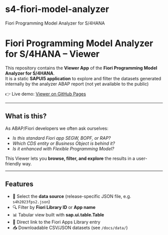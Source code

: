 # s4-fiori-model-analyzer
Fiori Programming Model Analyzer for S/4HANA

# Fiori Programming Model Analyzer for S/4HANA – Viewer

This repository contains the **Viewer App** of the **Fiori Programming Model Analyzer for S/4HANA**.  
It is a static **SAPUI5 application** to explore and filter
the datasets generated internally by the analyzer ABAP report (not yet available to the public)

👉 Live demo: [Viewer on GitHub Pages](https://alespad.github.io/s4-fiori-model-analyzer/)

---

## What is this?

As ABAP/Fiori developers we often ask ourselves:

- *Is this standard Fiori app SEGW, BOPF, or RAP?*  
- *Which CDS entity or Business Object is behind it?*  
- *Is it enhanced with Flexible Programming Model?*  

This Viewer lets you **browse, filter, and explore** the results in a user-friendly way.

---

## Features

- 📂 Select the **data source** (release-specific JSON file, e.g. `s4h2023fps2.json`)  
- 🔍 Filter by **Fiori Library ID** or **App name**  
- 📊 Tabular view built with **sap.ui.table.Table**  
- 🔗 Direct link to the Fiori Apps Library entry  
- 📥 Downloadable CSV/JSON datasets (see `/docs/data/`)


